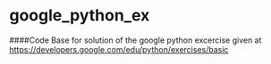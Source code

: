 # google_python_ex

####Code Base for solution of the google python excercise given at https://developers.google.com/edu/python/exercises/basic
